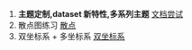 1. **主题定制,dataset 新特性,多系列主题** [文档尝试](./index.html)
2. 散点图练习 [散点](./san.html)
3. 双坐标系 + 多坐标系 [双坐标系](./shuang.html)